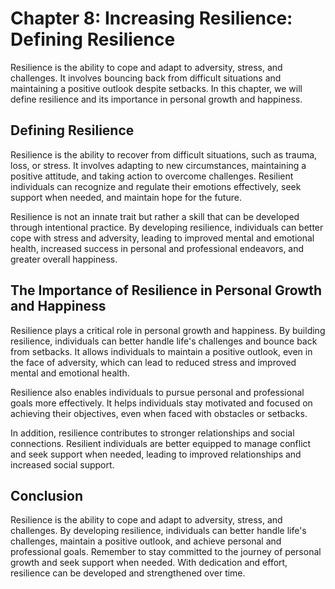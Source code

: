 Chapter 8: Increasing Resilience: Defining Resilience
=====================================================

Resilience is the ability to cope and adapt to adversity, stress, and challenges. It involves bouncing back from difficult situations and maintaining a positive outlook despite setbacks. In this chapter, we will define resilience and its importance in personal growth and happiness.

Defining Resilience
-------------------

Resilience is the ability to recover from difficult situations, such as trauma, loss, or stress. It involves adapting to new circumstances, maintaining a positive attitude, and taking action to overcome challenges. Resilient individuals can recognize and regulate their emotions effectively, seek support when needed, and maintain hope for the future.

Resilience is not an innate trait but rather a skill that can be developed through intentional practice. By developing resilience, individuals can better cope with stress and adversity, leading to improved mental and emotional health, increased success in personal and professional endeavors, and greater overall happiness.

The Importance of Resilience in Personal Growth and Happiness
-------------------------------------------------------------

Resilience plays a critical role in personal growth and happiness. By building resilience, individuals can better handle life's challenges and bounce back from setbacks. It allows individuals to maintain a positive outlook, even in the face of adversity, which can lead to reduced stress and improved mental and emotional health.

Resilience also enables individuals to pursue personal and professional goals more effectively. It helps individuals stay motivated and focused on achieving their objectives, even when faced with obstacles or setbacks.

In addition, resilience contributes to stronger relationships and social connections. Resilient individuals are better equipped to manage conflict and seek support when needed, leading to improved relationships and increased social support.

Conclusion
----------

Resilience is the ability to cope and adapt to adversity, stress, and challenges. By developing resilience, individuals can better handle life's challenges, maintain a positive outlook, and achieve personal and professional goals. Remember to stay committed to the journey of personal growth and seek support when needed. With dedication and effort, resilience can be developed and strengthened over time.
